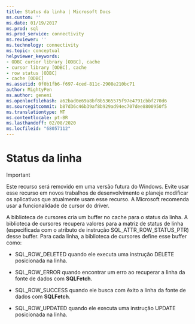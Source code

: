 ```yaml
---
title: Status da linha | Microsoft Docs
ms.custom: ''
ms.date: 01/19/2017
ms.prod: sql
ms.prod_service: connectivity
ms.reviewer: ''
ms.technology: connectivity
ms.topic: conceptual
helpviewer_keywords:
- ODBC cursor library [ODBC], cache
- cursor library [ODBC], cache
- row status [ODBC]
- cache [ODBC]
ms.assetid: 0f0b1fb6-f697-4ced-811c-2908e210bc71
author: MightyPen
ms.author: genemi
ms.openlocfilehash: a62bad0e69a8bf8b5365575f97e4791cbbf270d6
ms.sourcegitcommit: b87d36c46b39af8b929ad94ec707dee8800950f5
ms.translationtype: MT
ms.contentlocale: pt-BR
ms.lasthandoff: 02/08/2020
ms.locfileid: "68057112"
---
```

# <a name="row-status"></a>Status da linha
> [!IMPORTANT]  
>  Este recurso será removido em uma versão futura do Windows. Evite usar esse recurso em novos trabalhos de desenvolvimento e planeje modificar os aplicativos que atualmente usam esse recurso. A Microsoft recomenda usar a funcionalidade de cursor do driver.  
  
 A biblioteca de cursores cria um buffer no cache para o status da linha. A biblioteca de cursores recupera valores para a matriz de status de linha (especificada com o atributo de instrução SQL_ATTR_ROW_STATUS_PTR) desse buffer. Para cada linha, a biblioteca de cursores define esse buffer como:  
  
-   SQL_ROW_DELETED quando ele executa uma instrução DELETE posicionada na linha.  
  
-   SQL_ROW_ERROR quando encontrar um erro ao recuperar a linha da fonte de dados com **SQLFetch**.  
  
-   SQL_ROW_SUCCESS quando ele busca com êxito a linha da fonte de dados com **SQLFetch**.  
  
-   SQL_ROW_UPDATED quando ele executa uma instrução UPDATE posicionada na linha.
